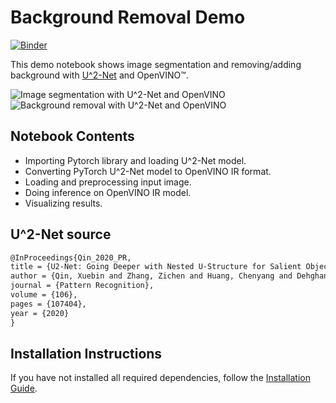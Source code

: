 # Background Removal Demo

[![Binder](https://mybinder.org/badge_logo.svg)](https://mybinder.org/v2/gh/openvinotoolkit/openvino_notebooks/HEAD?filepath=notebooks%2F205-vision-background-removal%2F205-vision-background-removal.ipynb)

This demo notebook shows image segmentation and removing/adding background with [U^2-Net](https://github.com/xuebinqin/U-2-Net) and OpenVINO™.

![Image segmentation with U^2-Net and OpenVINO](https://user-images.githubusercontent.com/77325899/116818525-1ca00980-ab6c-11eb-83b4-d42fa7d6d94a.png)
![Background removal with U^2-Net and OpenVINO](https://user-images.githubusercontent.com/77325899/116818585-74d70b80-ab6c-11eb-9bad-1ddf1b5ea5fe.png)

## Notebook Contents

* Importing Pytorch library and loading U^2-Net model.
* Converting PyTorch U^2-Net model to OpenVINO IR format.
* Loading and preprocessing input image.
* Doing inference on OpenVINO IR model.
* Visualizing results.

## U^2-Net source

``` markdown
@InProceedings{Qin_2020_PR,
title = {U2-Net: Going Deeper with Nested U-Structure for Salient Object Detection},
author = {Qin, Xuebin and Zhang, Zichen and Huang, Chenyang and Dehghan, Masood and Zaiane, Osmar and Jagersand, Martin},
journal = {Pattern Recognition},
volume = {106},
pages = {107404},
year = {2020}
}
```

## Installation Instructions

If you have not installed all required dependencies, follow the [Installation Guide](../../README.md).
